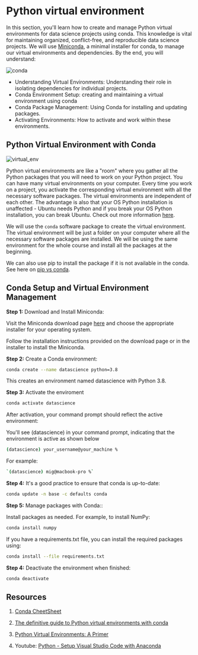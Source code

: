 # Python virtual environment

In this section, you'll learn how to create and manage Python virtual environments for data science projects using conda. This knowledge is vital for maintaining organized, conflict-free, and reproducible data science projects. We will use [Miniconda](https://docs.conda.io/projects/miniconda/en/latest/), a minimal installer for conda, to manage our virtual environments and dependencies. By the end, you will understand:

![conda](https://github.com/arewadataScience/ArewaDS-Machine-Learning/blob/main/Stage-1-Getting-Started/conda.png)


- Understanding Virtual Environments: Understanding their role in isolating dependencies for individual projects.
- Conda Environment Setup: creating and maintaining a virtual environment using conda
- Conda Package Management: Using Conda for installing and updating packages.
- Activating Environments: How to activate and work within these environments.

## Python Virtual Environment with Conda


![virtual_env](https://github.com/arewadataScience/ArewaDS-Machine-Learning/blob/main/Stage-1-Getting-Started/python_virtual_enviment.png)




Python virtual environments are like a "room" where you gather all the Python packages that you will need to work on your Python project. You can have many virtual environments on your computer. Every time you work on a project, you activate the corresponding virtual environment with all the necessary software packages. The virtual environments are independent of each other. The advantage is also that your OS Python installation is unaffected - Ubuntu needs Python and if you break your OS Python installation, you can break Ubuntu. Check out more information [here](https://realpython.com/python-virtual-environments-a-primer/#what-is-a-virtual-environment).

We will use the `conda` software package to create the virtual environment. The virtual environment will be just a folder on your computer where all the necessary software packages are installed. We will be using the same environment for the whole course and install all the packages at the beginning. 





We can also use pip to install the package if it is not available in the conda. See here on [pip vs conda](https://stackoverflow.com/questions/54834579/specific-reasons-to-favor-pip-vs-conda-when-installing-python-packages). 


## Conda Setup and Virtual Environment Management

**Step 1:**  Download and Install Miniconda:

Visit the Miniconda download page [here](https://docs.conda.io/projects/miniconda/en/latest/) and choose the appropriate installer for your operating system.

Follow the installation instructions provided on the download page or in the installer to install the Miniconda.

**Step 2:**  Create a Conda environment:


```bash
conda create --name datascience python=3.8
```

This creates an environment named datascience with Python 3.8.


**Step 3:**  Activate the enviroment


```bash
conda activate datascience

```

After activation, your command prompt should reflect the active environment:

You'll see (datascience) in your command prompt, indicating that the environment is active as shown below

```bash
(datascience) your_username@your_machine %

```
For example:

```bash
`(datascience) mig@macbook-pro %`
```

**Step 4:** It's a good practice to ensure that conda is up-to-date:


```bash
conda update -n base -c defaults conda

```

**Step 5:**  Manage packages with Conda::

Install packages as needed. For example, to install NumPy:


```bash
conda install numpy

```


If you have a requirements.txt file, you can install the required packages using:


```bash
conda install --file requirements.txt

```

**Step 4:** Deactivate the environment when finished:

```bash
conda deactivate

```


## Resources

1. [Conda CheetSheet](https://docs.conda.io/projects/conda/en/4.6.0/_downloads/52a95608c49671267e40c689e0bc00ca/conda-cheatsheet.pdf)
2. [The definitive guide to Python virtual environments with conda](https://whiteboxml.com/blog/the-definitive-guide-to-python-virtual-environments-with-conda)

3. [Python Virtual Environments: A Primer](https://realpython.com/python-virtual-environments-a-primer/)
4. Youtube: [Python - Setup Visual Studio Code with Anaconda](https://www.youtube.com/watch?v=sts3CFewvkY)



